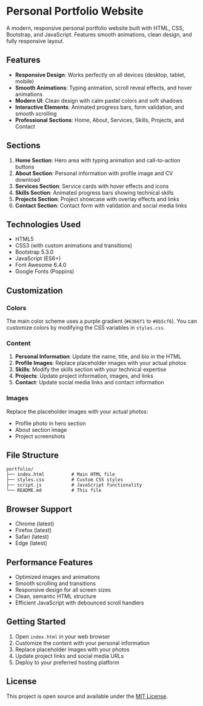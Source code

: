 # Personal Portfolio Website

A modern, responsive personal portfolio website built with HTML, CSS, Bootstrap, and JavaScript. Features smooth animations, clean design, and fully responsive layout.

## Features

- **Responsive Design**: Works perfectly on all devices (desktop, tablet, mobile)
- **Smooth Animations**: Typing animation, scroll reveal effects, and hover animations
- **Modern UI**: Clean design with calm pastel colors and soft shadows
- **Interactive Elements**: Animated progress bars, form validation, and smooth scrolling
- **Professional Sections**: Home, About, Services, Skills, Projects, and Contact

## Sections

1. **Home Section**: Hero area with typing animation and call-to-action buttons
2. **About Section**: Personal information with profile image and CV download
3. **Services Section**: Service cards with hover effects and icons
4. **Skills Section**: Animated progress bars showing technical skills
5. **Projects Section**: Project showcase with overlay effects and links
6. **Contact Section**: Contact form with validation and social media links

## Technologies Used

- HTML5
- CSS3 (with custom animations and transitions)
- Bootstrap 5.3.0
- JavaScript (ES6+)
- Font Awesome 6.4.0
- Google Fonts (Poppins)

## Customization

### Colors
The main color scheme uses a purple gradient (`#6366f1` to `#8b5cf6`). You can customize colors by modifying the CSS variables in `styles.css`.

### Content
1. **Personal Information**: Update the name, title, and bio in the HTML
2. **Profile Images**: Replace placeholder images with your actual photos
3. **Skills**: Modify the skills section with your technical expertise
4. **Projects**: Update project information, images, and links
5. **Contact**: Update social media links and contact information

### Images
Replace the placeholder images with your actual photos:
- Profile photo in hero section
- About section image
- Project screenshots

## File Structure

```
portfolio/
├── index.html          # Main HTML file
├── styles.css          # Custom CSS styles
├── script.js           # JavaScript functionality
└── README.md           # This file
```

## Browser Support

- Chrome (latest)
- Firefox (latest)
- Safari (latest)
- Edge (latest)

## Performance Features

- Optimized images and animations
- Smooth scrolling and transitions
- Responsive design for all screen sizes
- Clean, semantic HTML structure
- Efficient JavaScript with debounced scroll handlers

## Getting Started

1. Open `index.html` in your web browser
2. Customize the content with your personal information
3. Replace placeholder images with your photos
4. Update project links and social media URLs
5. Deploy to your preferred hosting platform

## License

This project is open source and available under the [MIT License](LICENSE).
